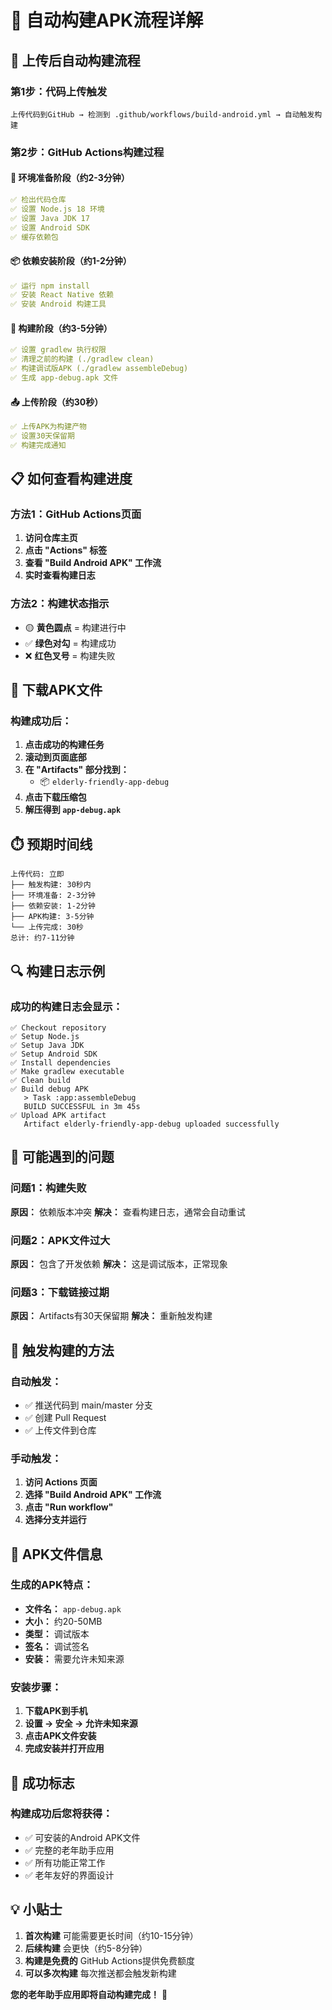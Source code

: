 # 📱 自动构建APK流程详解

## 🚀 上传后自动构建流程

### 第1步：代码上传触发
```
上传代码到GitHub → 检测到 .github/workflows/build-android.yml → 自动触发构建
```

### 第2步：GitHub Actions构建过程

#### 🔧 环境准备阶段（约2-3分钟）
```yaml
✅ 检出代码仓库
✅ 设置 Node.js 18 环境
✅ 设置 Java JDK 17
✅ 设置 Android SDK
✅ 缓存依赖包
```

#### 📦 依赖安装阶段（约1-2分钟）
```yaml
✅ 运行 npm install
✅ 安装 React Native 依赖
✅ 安装 Android 构建工具
```

#### 🔨 构建阶段（约3-5分钟）
```yaml
✅ 设置 gradlew 执行权限
✅ 清理之前的构建 (./gradlew clean)
✅ 构建调试版APK (./gradlew assembleDebug)
✅ 生成 app-debug.apk 文件
```

#### 📤 上传阶段（约30秒）
```yaml
✅ 上传APK为构建产物
✅ 设置30天保留期
✅ 构建完成通知
```

## 📋 如何查看构建进度

### 方法1：GitHub Actions页面
1. **访问仓库主页**
2. **点击 "Actions" 标签**
3. **查看 "Build Android APK" 工作流**
4. **实时查看构建日志**

### 方法2：构建状态指示
- 🟡 **黄色圆点** = 构建进行中
- ✅ **绿色对勾** = 构建成功
- ❌ **红色叉号** = 构建失败

## 📱 下载APK文件

### 构建成功后：
1. **点击成功的构建任务**
2. **滚动到页面底部**
3. **在 "Artifacts" 部分找到：**
   - 📦 `elderly-friendly-app-debug`
4. **点击下载压缩包**
5. **解压得到 `app-debug.apk`**

## ⏱️ 预期时间线

```
上传代码: 立即
├── 触发构建: 30秒内
├── 环境准备: 2-3分钟
├── 依赖安装: 1-2分钟
├── APK构建: 3-5分钟
└── 上传完成: 30秒
总计: 约7-11分钟
```

## 🔍 构建日志示例

### 成功的构建日志会显示：
```
✅ Checkout repository
✅ Setup Node.js
✅ Setup Java JDK  
✅ Setup Android SDK
✅ Install dependencies
✅ Make gradlew executable
✅ Clean build
✅ Build debug APK
   > Task :app:assembleDebug
   BUILD SUCCESSFUL in 3m 45s
✅ Upload APK artifact
   Artifact elderly-friendly-app-debug uploaded successfully
```

## 🚨 可能遇到的问题

### 问题1：构建失败
**原因：** 依赖版本冲突
**解决：** 查看构建日志，通常会自动重试

### 问题2：APK文件过大
**原因：** 包含了开发依赖
**解决：** 这是调试版本，正常现象

### 问题3：下载链接过期
**原因：** Artifacts有30天保留期
**解决：** 重新触发构建

## 🎯 触发构建的方法

### 自动触发：
- ✅ 推送代码到 main/master 分支
- ✅ 创建 Pull Request
- ✅ 上传文件到仓库

### 手动触发：
1. **访问 Actions 页面**
2. **选择 "Build Android APK" 工作流**
3. **点击 "Run workflow"**
4. **选择分支并运行**

## 📱 APK文件信息

### 生成的APK特点：
- **文件名：** `app-debug.apk`
- **大小：** 约20-50MB
- **类型：** 调试版本
- **签名：** 调试签名
- **安装：** 需要允许未知来源

### 安装步骤：
1. **下载APK到手机**
2. **设置 → 安全 → 允许未知来源**
3. **点击APK文件安装**
4. **完成安装并打开应用**

## 🎉 成功标志

### 构建成功后您将获得：
- ✅ 可安装的Android APK文件
- ✅ 完整的老年助手应用
- ✅ 所有功能正常工作
- ✅ 老年友好的界面设计

## 💡 小贴士

1. **首次构建** 可能需要更长时间（约10-15分钟）
2. **后续构建** 会更快（约5-8分钟）
3. **构建是免费的** GitHub Actions提供免费额度
4. **可以多次构建** 每次推送都会触发新构建

**您的老年助手应用即将自动构建完成！** 🚀
